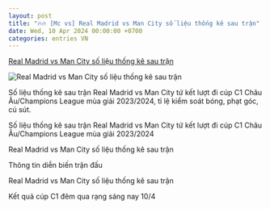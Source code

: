 ```yaml
---
layout: post
title: "🔥🔥 [Mc vs] Real Madrid vs Man City số liệu thống kê sau trận"
date: Wed, 10 Apr 2024 00:00:00 +0700
categories: entries VN
---
```

[Real Madrid vs Man City số liệu thống kê sau trận](https://bongda24h.vn/c1-champions-league/thong-ke-real-madrid-vs-man-city-kqbd-cup-c1-10-4-2024-488-384542.html)

![Real Madrid vs Man City số liệu thống kê sau trận](https://static.bongda24h.vn/medias/standard/2024/04/10/thong-ke-real-madrid-vs-man-city-kqbd-cup-c1-10-4-2024-1004035453.jpg)

Số liệu thống kê sau trận Real Madrid vs Man City tứ kết lượt đi cúp C1 Châu Âu/Champions League mùa giải 2023/2024, tỉ lệ kiểm soát bóng, phạt góc, cú sút.

Số liệu thống kê sau trận Real Madrid vs Man City tứ kết lượt đi cúp C1 Châu Âu/Champions League mùa giải 2023/2024

Real Madrid vs Man City số liệu thống kê sau trận

Thông tin diễn biến trận đấu

Real Madrid vs Man City số liệu thống kê sau trận

Kết quả cúp C1 đêm qua rạng sáng nay 10/4

